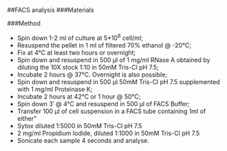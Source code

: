 ##FACS analysis
###Materials

###Method
* Spin down 1-2 ml of culture at 5*10<sup>6</sup> cell/ml;
* Resuspend the pellet in 1 ml of filtered 70% ethanol @ -20°C;
* Fix  at 4°C at least two hours or overnight;
* Spin down and resuspend in 500 μl of 1 mg/ml RNase A obtained by diluting the 10X stock 1:10 in 50mM Tris-Cl pH 7.5;
* Incubate 2 hours @ 37°C. Overnight is also possible;
* Spin down and resuspend in 500 µl 50mM Tris-Cl pH 7.5 supplemented with 1 mg/ml Proteinase K;
* Incubate 2 hours at 42°C or 1 hour @ 50°C;
* Spin down 3′ @ 4°C and resuspend in 500 μl of FACS Buffer;
* Transfer 100 μl of cell suspension in a FACS tube containing 1ml of either”
* Sytox diluted 1:5000 in 50mM Tris-Cl pH 7.5
* 2 mg/ml Propidium Iodide, diluted 1:1000 in 50mM Tris-Cl pH 7.5
* Sonicate each sample 4 seconds and analyse.
